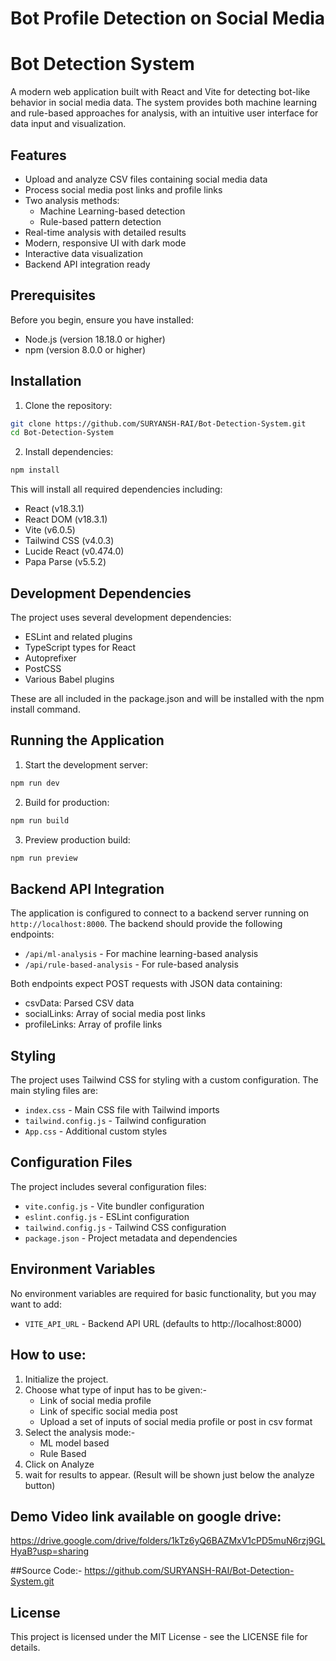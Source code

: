 #  Bot Profile Detection on Social Media


# Bot Detection System

A modern web application built with React and Vite for detecting bot-like behavior in social media data. The system provides both machine learning and rule-based approaches for analysis, with an intuitive user interface for data input and visualization.

## Features

- Upload and analyze CSV files containing social media data
- Process social media post links and profile links
- Two analysis methods:
  - Machine Learning-based detection
  - Rule-based pattern detection
- Real-time analysis with detailed results
- Modern, responsive UI with dark mode
- Interactive data visualization
- Backend API integration ready

## Prerequisites

Before you begin, ensure you have installed:
- Node.js (version 18.18.0 or higher)
- npm (version 8.0.0 or higher)

## Installation

1. Clone the repository:
```bash
git clone https://github.com/SURYANSH-RAI/Bot-Detection-System.git
cd Bot-Detection-System
```

2. Install dependencies:
```bash
npm install
```

This will install all required dependencies including:
- React (v18.3.1)
- React DOM (v18.3.1)
- Vite (v6.0.5)
- Tailwind CSS (v4.0.3)
- Lucide React (v0.474.0)
- Papa Parse (v5.5.2)

## Development Dependencies

The project uses several development dependencies:
- ESLint and related plugins
- TypeScript types for React
- Autoprefixer
- PostCSS
- Various Babel plugins

These are all included in the package.json and will be installed with the npm install command.

## Running the Application

1. Start the development server:
```bash
npm run dev
```

2. Build for production:
```bash
npm run build
```

3. Preview production build:
```bash
npm run preview
```

## Backend API Integration

The application is configured to connect to a backend server running on `http://localhost:8000`. The backend should provide the following endpoints:

- `/api/ml-analysis` - For machine learning-based analysis
- `/api/rule-based-analysis` - For rule-based analysis

Both endpoints expect POST requests with JSON data containing:
- csvData: Parsed CSV data
- socialLinks: Array of social media post links
- profileLinks: Array of profile links

## Styling

The project uses Tailwind CSS for styling with a custom configuration. The main styling files are:
- `index.css` - Main CSS file with Tailwind imports
- `tailwind.config.js` - Tailwind configuration
- `App.css` - Additional custom styles


## Configuration Files

The project includes several configuration files:
- `vite.config.js` - Vite bundler configuration
- `eslint.config.js` - ESLint configuration
- `tailwind.config.js` - Tailwind CSS configuration
- `package.json` - Project metadata and dependencies

## Environment Variables

No environment variables are required for basic functionality, but you may want to add:
- `VITE_API_URL` - Backend API URL (defaults to http://localhost:8000)


## How to use:
1. Initialize the project.
2. Choose what type of input has to be given:-
   - Link of social media profile
   - Link of specific social media post
   - Upload a set of inputs of social media profile or post in csv format
3. Select the analysis mode:-
   - ML model based
   - Rule Based
4. Click on Analyze
5. wait for results to appear. (Result will be shown just below the analyze button)

## Demo Video link available on google drive:
https://drive.google.com/drive/folders/1kTz6yQ6BAZMxV1cPD5muN6rzj9GLHyaB?usp=sharing

##Source Code:-
https://github.com/SURYANSH-RAI/Bot-Detection-System.git

## License
This project is licensed under the MIT License - see the LICENSE file for details.
